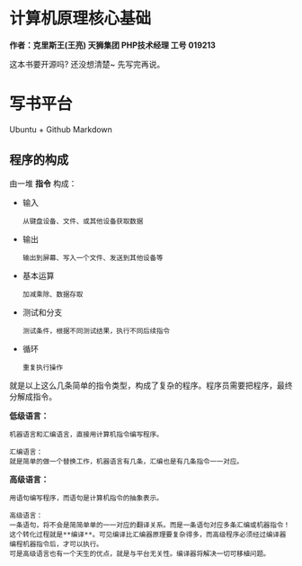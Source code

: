 计算机原理核心基础
============================

**作者：克里斯王(王亮)  天狮集团 PHP技术经理 工号 019213**

这本书要开源吗? 还没想清楚~ 先写完再说。


# 写书平台 #

Ubuntu + Github Markdown

程序的构成
----------

由一堆 **指令** 构成：

  - 输入
    
    `从键盘设备、文件、或其他设备获取数据`
    
  - 输出
  
    `输出到屏幕、写入一个文件、发送到其他设备等`
    
  - 基本运算
  
    `加减乘除、数据存取`
  
  - 测试和分支
  
    `测试条件，根据不同测试结果，执行不同后续指令`
  
  - 循环
  
    `重复执行操作`
    
就是以上这么几条简单的指令类型，构成了复杂的程序。程序员需要把程序，最终分解成指令。

**低级语言：**

  ~~~
  机器语言和汇编语言，直接用计算机指令编写程序。
  
  汇编语言：
  就是简单的做一个替换工作，机器语言有几条，汇编也是有几条指令一一对应。
  
  ~~~

**高级语言：**

  ~~~
  用语句编写程序，而语句是计算机指令的抽象表示。
  
  高级语言：
  一条语句，将不会是简简单单的一一对应的翻译关系。而是一条语句对应多条汇编或机器指令！这个转化过程就是**编译**。可见编译比汇编器原理要复杂得多，而高级程序必须经过编译器编程机器指令后，才可以执行。
  可是高级语言也有一个天生的优点，就是与平台无关性。编译器将解决一切可移植问题。
  ~~~





